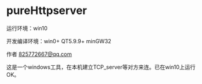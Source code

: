 # pureHttpserver

运行环境：win10

开发编译环境：win0+ QT5.9.9+ minGW32

作者 825772667@qq.com


这是一个windows工具，在本机建立TCP_server等对方来连。已在win10上运行OK。

